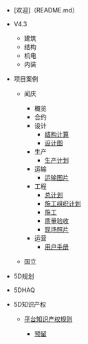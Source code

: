 <!--* markdown格式-->
<!--  * [基本格式](quickstart.md)-->
<!--  * [嵌入文件](more-pages.md)-->
* [欢迎]（README.md）
* V4.3

  * 建筑
  * 结构
  * 机电
  * 内装
* 项目案例
  * 闻庆
      * 概览
      * 合约
      * 设计
        * [结构计算](deploy.md)
        * [设计图](configuration.md)
      * 生产
        * [生产计划](cdn.md)
      * 运输
        * [运输图片](plugins.md)
      * 工程
        * [总计划](markdown.md)
        * [施工组织计划](ssr.md)
        * [施工](write-a-plugin.md)
        * [质量验收](language-highlight.md)
        * [现场照片](themes.md)
      * 运营
        * [用户手册](helpers.md)

  * 国立
* 5D规划
* 5DHAQ
* 5D知识产权
  * [平台知识产权规则](pwa.md)

    
    
    * [预留](vue.md)


